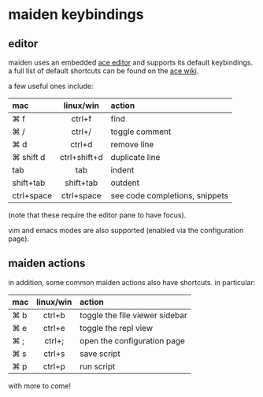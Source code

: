 # maiden keybindings

## editor

maiden uses an embedded [ace editor](https://ace.c9.io/) and supports its default keybindings. 
a full list of default shortcuts can be found on the 
[ace wiki](https://github.com/ajaxorg/ace/wiki/Default-Keyboard-Shortcuts).  

a few useful ones include:

| mac | linux/win | action |
|:----|:-------------:| :------|
| ⌘ f | ctrl+f | find |
| ⌘ / | ctrl+/ | toggle comment |
| ⌘ d | ctrl+d | remove line |
| ⌘ shift d | ctrl+shift+d | duplicate line |
| tab | tab | indent |
| shift+tab | shift+tab | outdent |
| ctrl+space | ctrl+space | see code completions, snippets |

(note that these require the editor pane to have focus).   

vim and emacs modes are also supported (enabled via the configuration page).

## maiden actions

in addition, some  common maiden actions also have shortcuts.  in particular:

| mac | linux/win | action |
|:----|:-------------:| :------|
| ⌘ b | ctrl+b | toggle the file viewer sidebar |
| ⌘ e | ctrl+e | toggle the repl view |
| ⌘ ; | ctrl+; | open the configuration page |
| ⌘ s | ctrl+s | save script |
| ⌘ p | ctrl+p | run script |

with more to come!

